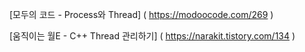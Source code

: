 



[모두의 코드 - Process와 Thread] ( https://modoocode.com/269 )

[움직이는 월E - C++ Thread 관리하기] ( https://narakit.tistory.com/134 )

